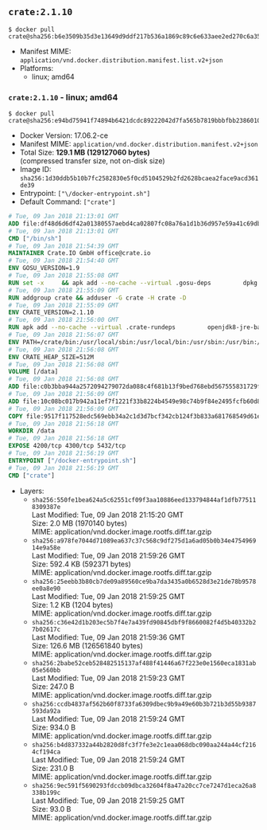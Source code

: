 ## `crate:2.1.10`

```console
$ docker pull crate@sha256:b6e3509b35d3e13649d9ddf217b536a1869c89c6e633aee2ed270c6a35141ae3
```

-	Manifest MIME: `application/vnd.docker.distribution.manifest.list.v2+json`
-	Platforms:
	-	linux; amd64

### `crate:2.1.10` - linux; amd64

```console
$ docker pull crate@sha256:e94bd75941f74894b6421dcdc89222042d7fa565b7819bbbfbb2386010612d52
```

-	Docker Version: 17.06.2-ce
-	Manifest MIME: `application/vnd.docker.distribution.manifest.v2+json`
-	Total Size: **129.1 MB (129127060 bytes)**  
	(compressed transfer size, not on-disk size)
-	Image ID: `sha256:1d30ddb5b10b7fc2582830e5f0cd5104529b2fd2628bcaea2face9acd361de39`
-	Entrypoint: `["\/docker-entrypoint.sh"]`
-	Default Command: `["crate"]`

```dockerfile
# Tue, 09 Jan 2018 21:13:01 GMT
ADD file:df48d6d6df42a01380557aebd4ca02807fc08a76a1d1b36d957e59a41c69db0b in / 
# Tue, 09 Jan 2018 21:13:01 GMT
CMD ["/bin/sh"]
# Tue, 09 Jan 2018 21:54:39 GMT
MAINTAINER Crate.IO GmbH office@crate.io
# Tue, 09 Jan 2018 21:54:40 GMT
ENV GOSU_VERSION=1.9
# Tue, 09 Jan 2018 21:55:08 GMT
RUN set -x     && apk add --no-cache --virtual .gosu-deps         dpkg         gnupg         curl     && export ARCH=$(echo $(dpkg --print-architecture) | cut -d"-" -f3)     && curl -o /usr/local/bin/gosu -fSL "https://github.com/tianon/gosu/releases/download/$GOSU_VERSION/gosu-$ARCH"     && curl -o /usr/local/bin/gosu.asc -fSL "https://github.com/tianon/gosu/releases/download/$GOSU_VERSION/gosu-$ARCH.asc"     && export GNUPGHOME="$(mktemp -d)"     && gpg --keyserver ha.pool.sks-keyservers.net --recv-keys B42F6819007F00F88E364FD4036A9C25BF357DD4     && gpg --batch --verify /usr/local/bin/gosu.asc /usr/local/bin/gosu     && rm -r "$GNUPGHOME" /usr/local/bin/gosu.asc     && chmod +x /usr/local/bin/gosu     && gosu nobody true     && apk del .gosu-deps
# Tue, 09 Jan 2018 21:55:09 GMT
RUN addgroup crate && adduser -G crate -H crate -D
# Tue, 09 Jan 2018 21:55:09 GMT
ENV CRATE_VERSION=2.1.10
# Tue, 09 Jan 2018 21:56:00 GMT
RUN apk add --no-cache --virtual .crate-rundeps         openjdk8-jre-base         python3         openssl         sigar     && apk add --no-cache --virtual .build-deps         curl         gnupg         tar     && curl -fSL -O https://cdn.crate.io/downloads/releases/crate-$CRATE_VERSION.tar.gz     && curl -fSL -O https://cdn.crate.io/downloads/releases/crate-$CRATE_VERSION.tar.gz.asc     && export GNUPGHOME="$(mktemp -d)"     && gpg --keyserver ha.pool.sks-keyservers.net --recv-keys 90C23FC6585BC0717F8FBFC37FAAE51A06F6EAEB     && gpg --batch --verify crate-$CRATE_VERSION.tar.gz.asc crate-$CRATE_VERSION.tar.gz     && rm -r "$GNUPGHOME" crate-$CRATE_VERSION.tar.gz.asc     && mkdir /crate     && tar -xf crate-$CRATE_VERSION.tar.gz -C /crate --strip-components=1     && rm crate-$CRATE_VERSION.tar.gz     && ln -s /usr/bin/python3 /usr/bin/python     && rm /crate/lib/sigar/libsigar-amd64-linux.so     && apk del .build-deps
# Tue, 09 Jan 2018 21:56:07 GMT
ENV PATH=/crate/bin:/usr/local/sbin:/usr/local/bin:/usr/sbin:/usr/bin:/sbin:/bin
# Tue, 09 Jan 2018 21:56:08 GMT
ENV CRATE_HEAP_SIZE=512M
# Tue, 09 Jan 2018 21:56:08 GMT
VOLUME [/data]
# Tue, 09 Jan 2018 21:56:08 GMT
ADD file:c0b3bba944a2572094279072da088c4f681b13f9bed768ebd567555831729fab in /crate/config/crate.yml 
# Tue, 09 Jan 2018 21:56:09 GMT
ADD file:10c08bc017b942a11ef7f1221f33b8224b4549e98c74b9f84e2495fcfb60d8ce in /crate/config/log4j2.properties 
# Tue, 09 Jan 2018 21:56:09 GMT
COPY file:9517f117528edc569ebb34a2c1d3d7bcf342cb124f3b833a681768549d61ebfb in / 
# Tue, 09 Jan 2018 21:56:18 GMT
WORKDIR /data
# Tue, 09 Jan 2018 21:56:18 GMT
EXPOSE 4200/tcp 4300/tcp 5432/tcp
# Tue, 09 Jan 2018 21:56:19 GMT
ENTRYPOINT ["/docker-entrypoint.sh"]
# Tue, 09 Jan 2018 21:56:19 GMT
CMD ["crate"]
```

-	Layers:
	-	`sha256:550fe1bea624a5c62551cf09f3aa10886eed133794844af1dfb775118309387e`  
		Last Modified: Tue, 09 Jan 2018 21:15:20 GMT  
		Size: 2.0 MB (1970140 bytes)  
		MIME: application/vnd.docker.image.rootfs.diff.tar.gzip
	-	`sha256:a978fe7044d71089ea637c37c568c9df275d1a6ad05b0b34e475496914e9a58e`  
		Last Modified: Tue, 09 Jan 2018 21:59:26 GMT  
		Size: 592.4 KB (592371 bytes)  
		MIME: application/vnd.docker.image.rootfs.diff.tar.gzip
	-	`sha256:25eebb3b80cb7de09a89560ce9ba7da3435a0b6528d3e21de78b9578ee0a8e90`  
		Last Modified: Tue, 09 Jan 2018 21:59:25 GMT  
		Size: 1.2 KB (1204 bytes)  
		MIME: application/vnd.docker.image.rootfs.diff.tar.gzip
	-	`sha256:c36e42d1b203ec5b7f4e7a439fd90845dbf9f8660082f4d5b40332b27b02617c`  
		Last Modified: Tue, 09 Jan 2018 21:59:36 GMT  
		Size: 126.6 MB (126561840 bytes)  
		MIME: application/vnd.docker.image.rootfs.diff.tar.gzip
	-	`sha256:2babe52ceb528482515137af488f41446a67f223e0e1560eca1831ab05e560bb`  
		Last Modified: Tue, 09 Jan 2018 21:59:23 GMT  
		Size: 247.0 B  
		MIME: application/vnd.docker.image.rootfs.diff.tar.gzip
	-	`sha256:ccdb4837af562b60f8733fa6309dbec9b9a49e60b3b721b3d55b9387593da92a`  
		Last Modified: Tue, 09 Jan 2018 21:59:24 GMT  
		Size: 934.0 B  
		MIME: application/vnd.docker.image.rootfs.diff.tar.gzip
	-	`sha256:b4d837332a44b2820d8fc3f7fe3e2c1eaa068dbc090aa244a44cf2164cf194ca`  
		Last Modified: Tue, 09 Jan 2018 21:59:24 GMT  
		Size: 231.0 B  
		MIME: application/vnd.docker.image.rootfs.diff.tar.gzip
	-	`sha256:9ec591f5690293fdccb09dbca32604f8a47a20cc7ce7247d1eca26a8338b199c`  
		Last Modified: Tue, 09 Jan 2018 21:59:25 GMT  
		Size: 93.0 B  
		MIME: application/vnd.docker.image.rootfs.diff.tar.gzip
